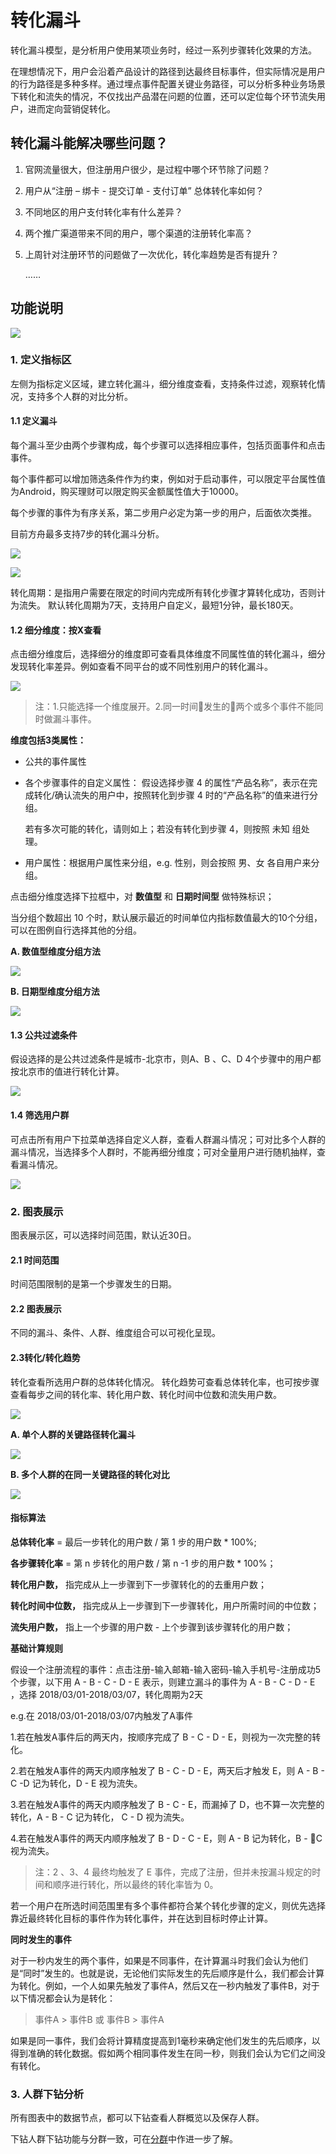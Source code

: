 # 转化漏斗

转化漏斗模型，是分析用户使用某项业务时，经过一系列步骤转化效果的方法。

在理想情况下，用户会沿着产品设计的路径到达最终目标事件，但实际情况是用户的行为路径是多种多样。通过埋点事件配置关键业务路径，可以分析多种业务场景下转化和流失的情况，不仅找出产品潜在问题的位置，还可以定位每个环节流失用户，进而定向营销促转化。

## 转化漏斗能解决哪些问题？

1. 官网流量很大，但注册用户很少，是过程中哪个环节除了问题？
2. 用户从“注册 – 绑卡 - 提交订单 - 支付订单” 总体转化率如何？
3. 不同地区的用户支付转化率有什么差异？
4. 两个推广渠道带来不同的用户，哪个渠道的注册转化率高？
5. 上周针对注册环节的问题做了一次优化，转化率趋势是否有提升？

   ……

## 功能说明

![ ](https://imguserradar.analysys.cn/fangzhou/img/2018/08/201808171200499133.png)

### 1. 定义指标区

左侧为指标定义区域，建立转化漏斗，细分维度查看，支持条件过滤，观察转化情况，支持多个人群的对比分析。

#### 1.1 定义漏斗

每个漏斗至少由两个步骤构成，每个步骤可以选择相应事件，包括页面事件和点击事件。

每个事件都可以增加筛选条件作为约束，例如对于启动事件，可以限定平台属性值为Android，购买理财可以限定购买金额属性值大于10000。

每个步骤的事件为有序关系，第二步用户必定为第一步的用户，后面依次类推。

目前方舟最多支持7步的转化漏斗分析。

![ ](https://imguserradar.analysys.cn/fangzhou/img/2018/08/201808131456479578.png)

![ ](https://imguserradar.analysys.cn/fangzhou/img/2018/08/201808131501146676.png)

转化周期：是指用户需要在限定的时间内完成所有转化步骤才算转化成功，否则计为流失。 默认转化周期为7天，支持用户自定义，最短1分钟，最长180天。

#### 1.2 细分维度：按X查看

点击细分维度后，选择细分的维度即可查看具体维度不同属性值的转化漏斗，细分发现转化率差异。例如查看不同平台的或不同性别用户的转化漏斗。

![ ](https://imguserradar.analysys.cn/fangzhou/img/2018/08/201808171200498571.png)

> 注：1.只能选择一个维度展开。2.同一时间发生的两个或多个事件不能同时做漏斗事件。

**维度包括3类属性：**

* 公共的事件属性
* 各个步骤事件的自定义属性： 假设选择步骤 4 的属性“产品名称”，表示在完成转化/确认流失的用户中，按照转化到步骤 4 时的“产品名称”的值来进行分组。

  若有多次可能的转化，请则如上；若没有转化到步骤 4，则按照 未知 组处理。

* 用户属性：根据用户属性来分组，e.g. 性别，则会按照 男、女 各自用户来分组。

点击细分维度选择下拉框中，对 **数值型** 和 **日期时间型** 做特殊标识；

当分组个数超出 10 个时，默认展示最近的时间单位内指标数值最大的10个分组，可以在图例自行选择其他的分组。

**A. 数值型维度分组方法**

![ ](https://imguserradar.analysys.cn/fangzhou/img/2018/08/201808141124296588.png)

**B. 日期型维度分组方法**

![ ](https://imguserradar.analysys.cn/fangzhou/img/2018/08/201808141129271063.gif)

#### 1.3 公共过滤条件

假设选择的是公共过滤条件是城市-北京市，则A、B 、C、D 4个步骤中的用户都按北京市的值进行转化计算。

![ ](https://imguserradar.analysys.cn/fangzhou/img/2018/08/201808171408208357.png)

#### 1.4 筛选用户群

可点击所有用户下拉菜单选择自定义人群，查看人群漏斗情况；可对比多个人群的漏斗情况，当选择多个人群时，不能再细分维度；可对全量用户进行随机抽样，查看漏斗情况。

![ ](https://imguserradar.analysys.cn/fangzhou/img/2018/08/201808141134020903.png)

### 2. 图表展示

图表展示区，可以选择时间范围，默认近30日。

#### 2.1 时间范围

时间范围限制的是第一个步骤发生的日期。

#### 2.2 图表展示

不同的漏斗、条件、人群、维度组合可以可视化呈现。

#### 2.3转化/转化趋势

转化查看所选用户群的总体转化情况。 转化趋势可查看总体转化率，也可按步骤查看每步之间的转化率、转化用户数、转化时间中位数和流失用户数。

![ ](https://imguserradar.analysys.cn/fangzhou/img/2018/08/201808141144409929.png)

**A. 单个人群的关键路径转化漏斗**

![ ](https://imguserradar.analysys.cn/fangzhou/img/2018/08/201808141017396454.png)

**B. 多个人群的在同一关键路径的转化对比**

![ ](https://imguserradar.analysys.cn/fangzhou/img/2018/08/201808141019522396.png)

#### 指标算法

**总体转化率** = 最后一步转化的用户数 / 第 1 步的用户数 \* 100%;

**各步骤转化率** = 第 n 步转化的用户数 / 第 n -1 步的用户数 \* 100%；

**转化用户数，** 指完成从上一步骤到下一步骤转化的的去重用户数；

**转化时间中位数，** 指完成从上一步骤到下一步骤转化，用户所需时间的中位数；

**流失用户数，** 指上一个步骤的用户数 - 上个步骤到该步骤转化的用户数；

**基础计算规则**

假设一个注册流程的事件：点击注册-输入邮箱-输入密码-输入手机号-注册成功5个步骤，以下用 A - B - C - D - E 表示，则建立漏斗的事件为 A - B - C - D - E ，选择 2018/03/01-2018/03/07，转化周期为2天

e.g.在 2018/03/01-2018/03/07内触发了A事件

1.若在触发A事件后的两天内，按顺序完成了 B - C - D - E，则视为一次完整的转化。

2.若在触发A事件的两天内顺序触发了 B - C - D - E，两天后才触发 E，则 A - B - C -D 记为转化，D - E 视为流失。

3.若在触发A事件的两天内顺序触发了 B - C - E，而漏掉了 D，也不算一次完整的转化，A - B - C 记为转化， C - D 视为流失。

4.若在触发A事件的两天内顺序触发了 B - D - C - E，则 A - B 记为转化，B - C 视为流失。

> 注：2 、3、4 最终均触发了 E 事件，完成了注册，但并未按漏斗规定的时间和顺序进行转化，所以最终的转化率皆为 0。

若一个用户在所选时间范围里有多个事件都符合某个转化步骤的定义，则优先选择靠近最终转化目标的事件作为转化事件，并在达到目标时停止计算。

**同时发生的事件**

对于一秒内发生的两个事件，如果是不同事件，在计算漏斗时我们会认为他们是“同时”发生的。也就是说，无论他们实际发生的先后顺序是什么，我们都会计算为转化。例如，一个人如果先触发了事件A，然后又在一秒内触发了事件B，对于以下情况都会认为是转化：

> 事件A &gt; 事件B 或 事件B &gt; 事件A

如果是同一事件，我们会将计算精度提高到1毫秒来确定他们发生的先后顺序，以得到准确的转化数据。假如两个相同事件发生在同一秒，则我们会认为它们之间没有转化。

### 3. 人群下钻分析

所有图表中的数据节点，都可以下钻查看人群概览以及保存人群。

下钻人群下钻功能与分群一致，可在[分群](../segmentation/)中作进一步了解。

